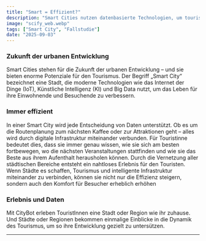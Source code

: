 ```yaml
---
title: "Smart = Effizient?"
description: "Smart Cities nutzen datenbasierte Technologien, um touristische Erlebnisse effizienter und nahtloser zu gestalten. CityBot verbindet diese Systeme und bietet sowohl Besuchenden als auch Städten konkrete Vorteile durch datengetriebene Entscheidungsprozesse. - 4 min zu lesen."
image: "scify_web.webp"
tags: ["Smart City", "Fallstudie"]
date: "2025-09-03"
---
```


### Zukunft der urbanen Entwicklung
Smart Cities stehen für die Zukunft der urbanen Entwicklung – und sie bieten enorme Potenziale für den Tourismus. Der Begriff „Smart City“ bezeichnet eine Stadt, die moderne Technologien wie das Internet der Dinge (IoT), Künstliche Intelligenz (KI) und Big Data nutzt, um das Leben für ihre Einwohnende und Besuchende zu verbessern.


### Immer effizient
In einer Smart City wird jede Entscheidung von Daten unterstützt. Ob es um die Routenplanung zum nächsten Kaffee oder zur Attraktionen geht – alles wird durch digitale Infrastruktur miteinander verbunden. Für Touristinne bedeutet dies, dass sie immer genau wissen, wie sie sich am besten fortbewegen, wo die nächsten Veranstaltungen stattfinden und wie sie das Beste aus ihrem Aufenthalt herausholen können. Durch die Vernetzung aller städtischen Bereiche entsteht ein nahtloses Erlebnis für den Touristen. Wenn Städte es schaffen, Tourismus und intelligente Infrastruktur miteinander zu verbinden, können sie nicht nur die Effizienz steigern, sondern auch den Komfort für Besucher erheblich erhöhen

### Erlebnis und Daten
Mit CityBot erleben TouristInnen eine Stadt oder Region wie ihr zuhause. Und Städte oder Regionen bekommen einmalige Einblicke in die Dynamik des Tourismus, um so ihre Entwicklung gezielt zu untersützen.

---